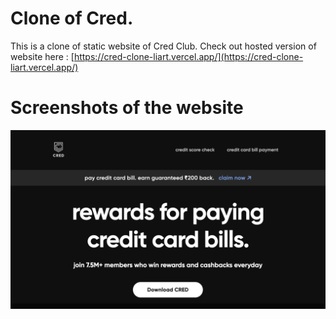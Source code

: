 # Clone of Cred. 

This is a clone of static website of Cred Club. Check out hosted version of website here : [https://cred-clone-liart.vercel.app/](https://cred-clone-liart.vercel.app/)

# Screenshots of the website 

![](https://raw.githubusercontent.com/vibrantachintya/cred-clone/master/public/assets/images/cred.gif)
